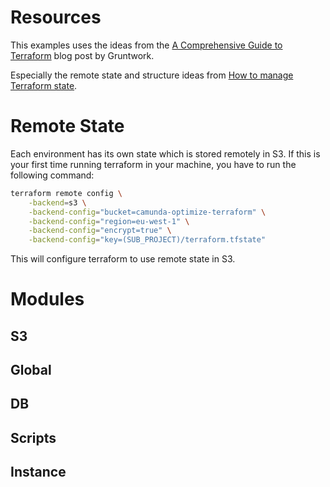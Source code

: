 # Resources

This examples uses the ideas from the [A Comprehensive Guide to Terraform](https://blog.gruntwork.io/a-comprehensive-guide-to-terraform-b3d32832baca#.upyyr144y)
blog post by Gruntwork.

Especially the remote state and structure ideas from [How to manage Terraform state](https://blog.gruntwork.io/how-to-manage-terraform-state-28f5697e68fa#.h53cpske7).


# Remote State

Each environment has its own state which is stored remotely in S3. If this is your first
time running terraform in your machine, you have to run the following command:

```bash
terraform remote config \
    -backend=s3 \
    -backend-config="bucket=camunda-optimize-terraform" \
    -backend-config="region=eu-west-1" \
    -backend-config="encrypt=true" \
    -backend-config="key=(SUB_PROJECT)/terraform.tfstate"
```
This will configure terraform to use remote state in S3.


# Modules

## S3

## Global

## DB

## Scripts

## Instance

